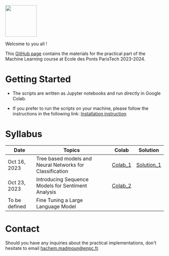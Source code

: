 <img src="https://drive.google.com/uc?export=view&id=1jDOkFA7VOsduPl47UH-1lCBFE6eF-VNn" height="100"/>

Welcome to you all !

This [GitHub page](https://hm-ai.github.io/ml-enpc/) contains the materials for the practical part of the Machine Learning course at Ecole des Ponts ParisTech 2023-2024.


# Getting Started
* The scripts are written as Jupyter notebooks and run directly in Google Colab.

* If you prefer to run the scripts on your machine, please follow the instructions in the following link: [Installation instruction](https://colab.research.google.com/drive/1GtAF3kuPGDhxRYacLVUMm5S8f1uBA_oM?usp=sharing)


# Syllabus

| Date          | Topics                                                   | Colab                                                                                                   | Solution                                                                                            | 
|---------------|----------------------------------------------------------|---------------------------------------------------------------------------------------------------------|-----------------------------------------------------------------------------------------------------|
| Oct 16, 2023  | Tree based models and Neural Networks for Classification | [Colab_1](https://colab.research.google.com/drive/1raV0Rj4LL8EwNS_Xpg7ky-p3FZA8nk3X?usp=sharing)        | [Solution_1](https://colab.research.google.com/drive/1MqqjUjStZIblRWS3r7U7SbNIuhVD1i9y?usp=sharing) | 
| Oct 23, 2023  | Introducing Sequence Models for Sentiment Analysis       | [Colab_2](https://colab.research.google.com/drive/1NBEPCGofJFyyUNPPCHJ0pf3XYUocO7fD?usp=sharing)        |                                                                                                     | 
| To be defined | Fine Tuning a Large Language Model                       |                                                                                                         |                                                                                                     | 

# Contact
Should you have any inquiries about the practical implementations, don't hesitate to email hachem.madmoun@enpc.fr.